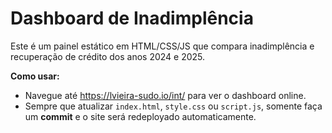 # Dashboard de Inadimplência

Este é um painel estático em HTML/CSS/JS que compara inadimplência e recuperação de crédito dos anos 2024 e 2025.

**Como usar:**
- Navegue até https://lvieira-sudo.io/int/ para ver o dashboard online.
- Sempre que atualizar `index.html`, `style.css` ou `script.js`, somente faça um **commit** e o site será redeployado automaticamente.
